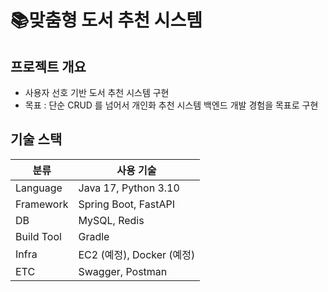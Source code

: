 # 📚맞춤형 도서 추천 시스템

## 프로젝트 개요
- 사용자 선호 기반 도서 추천 시스템 구현
- 목표 : 단순 CRUD 를 넘어서 개인화 추천 시스템 백엔드 개발 경험을 목표로 구현

## 기술 스택
| 분류 | 사용 기술 |
|------|-----------|
| Language | Java 17, Python 3.10 |
| Framework | Spring Boot, FastAPI |
| DB | MySQL, Redis |
| Build Tool | Gradle |
| Infra | EC2 (예정), Docker (예정) |
| ETC | Swagger, Postman |
